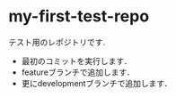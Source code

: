 # my-first-test-repo

テスト用のレポジトリです.

- 最初のコミットを実行します．
- featureブランチで追加します．
- 更にdevelopmentブランチで追加します．

